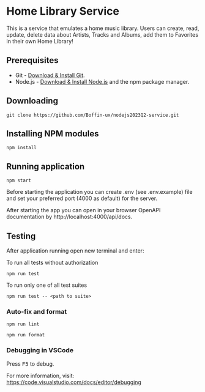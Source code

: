 # Home Library Service
This is a service that emulates a home music library. Users can create, read, update, delete data about Artists, Tracks and Albums, add them to Favorites in their own Home Library!

## Prerequisites

- Git - [Download & Install Git](https://git-scm.com/downloads).
- Node.js - [Download & Install Node.js](https://nodejs.org/en/download/) and the npm package manager.

## Downloading

```
git clone https://github.com/Boffin-ux/nodejs2023Q2-service.git

```

## Installing NPM modules

```
npm install
```

## Running application

```
npm start
```

Before starting the application you can create .env (see .env.example) file and set your preferred port (4000 as default) for the server.

After starting the app you can open in your browser OpenAPI documentation by http://localhost:4000/api/docs.


## Testing

After application running open new terminal and enter:

To run all tests without authorization

```
npm run test
```

To run only one of all test suites

```
npm run test -- <path to suite>
```

### Auto-fix and format

```
npm run lint
```

```
npm run format
```

### Debugging in VSCode

Press <kbd>F5</kbd> to debug.

For more information, visit: https://code.visualstudio.com/docs/editor/debugging
